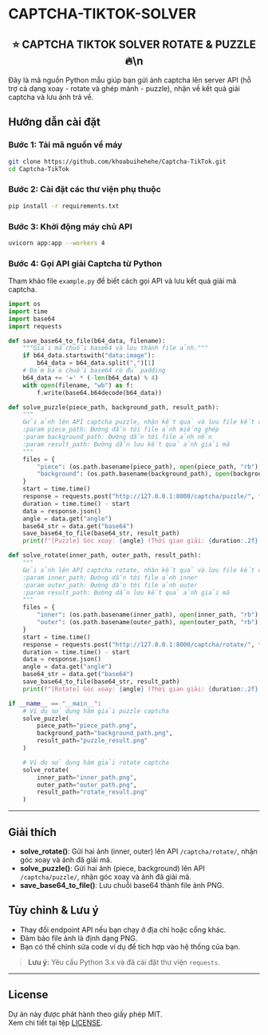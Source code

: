 # CAPTCHA-TIKTOK-SOLVER

<h2 align="center">
  ⭐️ CAPTCHA TIKTOK SOLVER ROTATE &amp; PUZZLE 🔥\n
</h2>


Đây là mã nguồn Python mẫu giúp bạn gửi ảnh captcha lên server API (hỗ trợ cả dạng xoay - rotate và ghép mảnh - puzzle), nhận về kết quả giải captcha và lưu ảnh trả về.

## Hướng dẫn cài đặt

### Bước 1: Tải mã nguồn về máy

```bash
git clone https://github.com/khoabuihehehe/Captcha-TikTok.git
cd Captcha-TikTok
```

### Bước 2: Cài đặt các thư viện phụ thuộc

```bash
pip install -r requirements.txt
```

### Bước 3: Khởi động máy chủ API

```bash
uvicorn app:app --workers 4
```

### Bước 4: Gọi API giải Captcha từ Python

Tham khảo file `example.py` để biết cách gọi API và lưu kết quả giải mã captcha.

```python
import os
import time
import base64
import requests

def save_base64_to_file(b64_data, filename):
    """Giải mã chuỗi base64 và lưu thành file ảnh."""
    if b64_data.startswith("data:image"):
        b64_data = b64_data.split(",")[1]
    # Đảm bảo chuỗi base64 có đủ padding
    b64_data += '=' * (-len(b64_data) % 4)
    with open(filename, "wb") as f:
        f.write(base64.b64decode(b64_data))

def solve_puzzle(piece_path, background_path, result_path):
    """
    Gửi ảnh lên API captcha puzzle, nhận kết quả và lưu file kết quả.
    :param piece_path: Đường dẫn tới file ảnh miếng ghép
    :param background_path: Đường dẫn tới file ảnh nền
    :param result_path: Đường dẫn lưu kết quả ảnh giải mã
    """
    files = {
        "piece": (os.path.basename(piece_path), open(piece_path, "rb"), "image/png"),
        "background": (os.path.basename(background_path), open(background_path, "rb"), "image/png"),
    }
    start = time.time()
    response = requests.post("http://127.0.0.1:8000/captcha/puzzle/", files=files)
    duration = time.time() - start
    data = response.json()
    angle = data.get("angle")
    base64_str = data.get("base64")
    save_base64_to_file(base64_str, result_path)
    print(f"[Puzzle] Góc xoay: {angle} (Thời gian giải: {duration:.2f} giây) -> Đã lưu {result_path}")

def solve_rotate(inner_path, outer_path, result_path):
    """
    Gửi ảnh lên API captcha rotate, nhận kết quả và lưu file kết quả.
    :param inner_path: Đường dẫn tới file ảnh inner
    :param outer_path: Đường dẫn tới file ảnh outer
    :param result_path: Đường dẫn lưu kết quả ảnh giải mã
    """
    files = {
        "inner": (os.path.basename(inner_path), open(inner_path, "rb"), "image/png"),
        "outer": (os.path.basename(outer_path), open(outer_path, "rb"), "image/png"),
    }
    start = time.time()
    response = requests.post("http://127.0.0.1:8000/captcha/rotate/", files=files)
    duration = time.time() - start
    data = response.json()
    angle = data.get("angle")
    base64_str = data.get("base64")
    save_base64_to_file(base64_str, result_path)
    print(f"[Rotate] Góc xoay: {angle} (Thời gian giải: {duration:.2f} giây) -> Đã lưu {result_path}")

if __name__ == "__main__":
    # Ví dụ sử dụng hàm giải puzzle captcha
    solve_puzzle(
        piece_path="piece_path.png",
        background_path="background_path.png",
        result_path="puzzle_result.png"
    )

    # Ví dụ sử dụng hàm giải rotate captcha
    solve_rotate(
        inner_path="inner_path.png",
        outer_path="outer_path.png",
        result_path="rotate_result.png"
    )
```

---

## Giải thích

- **solve_rotate()**: Gửi hai ảnh (inner, outer) lên API `/captcha/rotate/`, nhận góc xoay và ảnh đã giải mã.
- **solve_puzzle()**: Gửi hai ảnh (piece, background) lên API `/captcha/puzzle/`, nhận góc xoay và ảnh đã giải mã.
- **save_base64_to_file()**: Lưu chuỗi base64 thành file ảnh PNG.

## Tùy chỉnh & Lưu ý

- Thay đổi endpoint API nếu bạn chạy ở địa chỉ hoặc cổng khác.
- Đảm bảo file ảnh là định dạng PNG.
- Bạn có thể chỉnh sửa code ví dụ để tích hợp vào hệ thống của bạn.

> **Lưu ý:** Yêu cầu Python 3.x và đã cài đặt thư viện `requests`.

---

## License

Dự án này được phát hành theo giấy phép MIT.  
Xem chi tiết tại tệp [LICENSE](LICENSE).
